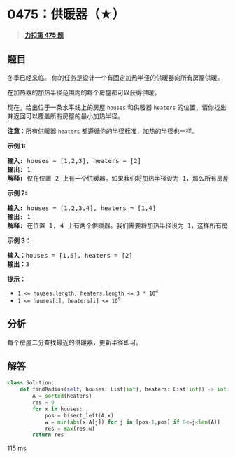 # 0475：供暖器（★）


> <u>**[力扣第 475 题](https://leetcode.cn/problems/heaters/)**</u>

## 题目

<p>冬季已经来临。 你的任务是设计一个有固定加热半径的供暖器向所有房屋供暖。</p>

<p>在加热器的加热半径范围内的每个房屋都可以获得供暖。</p>

<p>现在，给出位于一条水平线上的房屋 <code>houses</code> 和供暖器 <code>heaters</code> 的位置，请你找出并返回可以覆盖所有房屋的最小加热半径。</p>

<p><b>注意</b>：所有供暖器 <code>heaters</code> 都遵循你的半径标准，加热的半径也一样。</p>



<p><strong>示例 1:</strong></p>

<pre>
<strong>输入:</strong> houses = [1,2,3], heaters = [2]
<strong>输出:</strong> 1
<strong>解释:</strong> 仅在位置 2 上有一个供暖器。如果我们将加热半径设为 1，那么所有房屋就都能得到供暖。
</pre>

<p><strong>示例 2:</strong></p>

<pre>
<strong>输入:</strong> houses = [1,2,3,4], heaters = [1,4]
<strong>输出:</strong> 1
<strong>解释:</strong> 在位置 1, 4 上有两个供暖器。我们需要将加热半径设为 1，这样所有房屋就都能得到供暖。
</pre>

<p><strong>示例 3：</strong></p>

<pre>
<strong>输入：</strong>houses = [1,5], heaters = [2]
<strong>输出：</strong>3
</pre>



<p><strong>提示：</strong></p>

<ul>
<li><code>1 &lt;= houses.length, heaters.length &lt;= 3 * 10<sup>4</sup></code></li>
<li><code>1 &lt;= houses[i], heaters[i] &lt;= 10<sup>9</sup></code></li>
</ul>


## 分析

每个房屋二分查找最近的供暖器，更新半径即可。


## 解答


```python
class Solution:
    def findRadius(self, houses: List[int], heaters: List[int]) -> int:
        A = sorted(heaters)
        res = 0
        for x in houses:
            pos = bisect_left(A,x)
            w = min(abs(x-A[j]) for j in [pos-1,pos] if 0<=j<len(A))
            res = max(res,w)
        return res
```
115 ms

